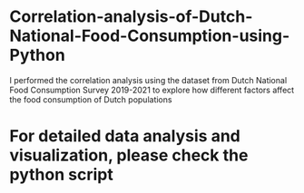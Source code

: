# Correlation-analysis-of-Dutch-National-Food-Consumption-using-Python
I performed the correlation analysis using the dataset from Dutch National Food Consumption Survey 2019-2021 to explore how different factors affect the food consumption of Dutch populations
# For detailed data analysis and visualization, please check the python script
